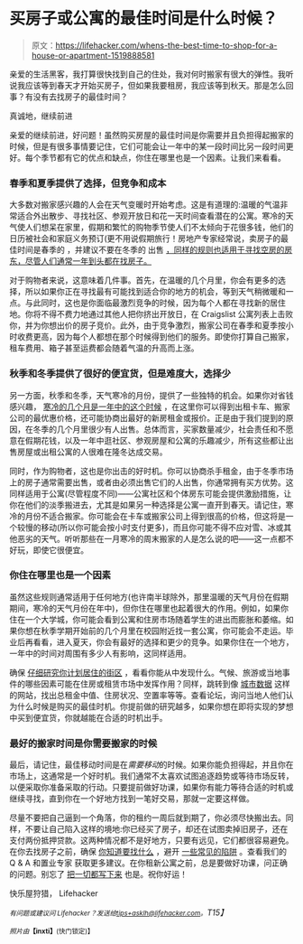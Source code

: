 # 买房子或公寓的最佳时间是什么时候？

> 原文：<https://lifehacker.com/whens-the-best-time-to-shop-for-a-house-or-apartment-1519888581>

亲爱的生活黑客，我打算很快找到自己的住处，我对何时搬家有很大的弹性。我听说我应该等到春天才开始买房子，但如果我要租房，我应该等到秋天。那是怎么回事？有没有去找房子的最佳时间？



真诚地，继续前进

亲爱的继续前进，好问题！虽然购买房屋的最佳时间是你需要并且负担得起搬家的时候，但是有很多事情要记住，它们可能会让一年中的某一段时间比另一段时间更好。每个季节都有它的优点和缺点，你住在哪里也是一个因素。让我们来看看。

### 春季和夏季提供了选择，但竞争和成本

大多数对搬家感兴趣的人会在天气变暖时开始考虑。这是有道理的:温暖的气温非常适合外出散步、寻找社区、参观开放日和花一天时间查看潜在的公寓。寒冷的天气使人们想呆在家里，假期和繁忙的购物季节使人们不太倾向于花很多钱，他们的日历被社会和家庭义务预订(更不用说假期旅行！房地产专家经常说，卖房子的最佳时间是春季的 ，并建议不要在冬季的 出售 [，同样的规则也适用于寻找空房的房东，尽管人们通常一年到头都在找房子。](http://www.investopedia.com/articles/mortgages-real-estate/08/home-seller-mistakes-selling-house.asp)

对于购物者来说，这意味着几件事。首先，在温暖的几个月里，你会有更多的选择，所以如果你正在寻找最有可能找到适合你的地方的机会，等到天气稍微暖和一点。与此同时，这也是你面临最激烈竞争的时候，因为每个人都在寻找新的居住地。你将不得不费力地通过其他人把你挤出开放日，在 Craigslist 公寓列表上击败你，并为你想出价的房子竞价。此外，由于竞争激烈，搬家公司在春季和夏季按小时收费更高，因为每个人都想在那个时候得到他们的服务。即使你打算自己搬家，租车费用、箱子甚至运费都会随着气温的升高而上涨。

### 秋季和冬季提供了很好的便宜货，但是难度大，选择少

另一方面，秋季和冬季，天气寒冷的月份，提供了一些独特的机会。如果你对省钱感兴趣， [寒冷的几个月是一年中的这个时候](https://lifehacker.com/save-the-most-money-when-renting-an-apartment-by-moving-1308719729) ，在这里你可以得到出租卡车、搬家公司的最优惠价格，还可能协商出最好的新房租金或报价。正是由于我们提到的原因，在冬季的几个月里很少有人出售。总体而言，买家数量减少，社会责任和不愿意在假期花钱，以及一年中逛社区、参观房屋和公寓的乐趣减少，所有这些都让出售房屋或出租公寓的人很难在隆冬达成交易。

同时，作为购物者，这也是你出击的好时机。你可以协商杀手租金，由于冬季市场上的房子通常需要出售，或者由必须出售它们的人出售，你通常拥有买方优势。这同样适用于公寓(尽管程度不同)——公寓社区和个体房东可能会提供激励措施，让你在他们的淡季搬进去，尤其是如果另一种选择是公寓一直开到春天。请记住，寒冷的月份不适合搬家。你可能会在卡车或搬家公司上得到很高的价格，但这将是一个较慢的移动(所以你可能会按小时支付更多)，而且你可能不得不应对雪、冰或其他恶劣的天气。听听那些在一月寒冷的周末搬家的人是怎么说的吧——这一点都不好玩，即使它很便宜。

### 你住在哪里也是一个因素

虽然这些规则通常适用于任何地方(也许南半球除外，那里温暖的天气月份在假期期间，寒冷的天气月份在年中)，但你住在哪里也起着很大的作用。例如，如果你住在一个大学城，你可能会看到公寓和住房市场随着学生的进出而膨胀和萎缩。如果你想在秋季学期开始前的几个月里在校园附近找一套公寓，你可能会不走运。毕业后再看看，进入夏天，你会有最好的选择和更少的竞争。如果你住在一个地方，一年中的时间对周围有多少人有影响，这同样适用。

确保 [仔细研究你计划居住的街区](https://lifehacker.com/how-to-learn-all-about-a-new-city-without-leaving-your-511561572) ，看看你能从中发现什么。气候、旅游或当地事件的哪些因素可能在住房或租赁市场中发挥作用？同样，跳转到像 [城市数据](http://www.city-data.com/) 这样的网站，找出总租金中值、住房状况、空置率等等。查看论坛，询问当地人他们认为什么时候是购买的最佳时机。你提前做的研究越多，如果你想在即将实现的梦想中买到便宜货，你就越能在合适的时机出手。

### 最好的搬家时间是你需要搬家的时候

最后，请记住，最佳移动时间是在*需要移动*的时候。如果你能负担得起，并且你在市场上，这通常是一个好时机。我们通常不太喜欢试图追逐趋势或等待市场反转，以便采取你准备采取的行动。只要提前做好功课，如果你有能力等待合适的时机或继续寻找，直到你在一个好地方找到一笔好交易，那就一定要这样做。

尽量不要把自己逼到一个角落，你的租约一周后就到期了，你必须尽快搬出去。同样，不要让自己陷入这样的境地:你已经买了房子，却还在试图卖掉旧房子，还在支付两份抵押贷款。这两种情况都不是好地方，只要有远见，它们都很容易避免。在你去找房子之前，确保 [你知道要找什么](https://lifehacker.com/what-to-look-for-when-buying-a-fixer-upper-house-483022172) ，避开 [一些常见的陷阱](http://lifehacker.com/five-things-i-wish-i-had-known-before-i-bought-a-house-1152993672) 。查看我们的 Q & A 和置业专家 获取更多建议。在你租新公寓之前，总是要做好功课，问正确的问题。别忘了 [把一切都写下来](http://lifehacker.com/bring-this-checklist-with-you-next-time-youre-apartment-5877079) 也是。祝你好运！

快乐屋狩猎，
Lifehacker

*<small>有问题或建议问 Lifehacker？发送给</small>*[*<small>tips+asklh@lifehacker.com</small>*](mailto:tips+asklh@lifehacker.com)*<small>。</small>T15】*

*<small>照片由</small>***<small>【inxti】</small>**<small>(快门锁定)】</small>